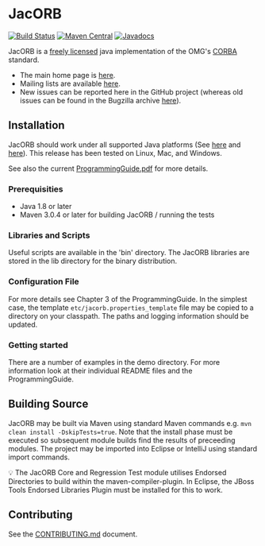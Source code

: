 # JacORB #

[![Build Status](https://github.com/JacORB/JacORB/actions/workflows/maven.yml/badge.svg)](https://github.com/JacORB/JacORB/actions/workflows/maven.yml)
[![Maven Central](https://img.shields.io/maven-central/v/org.jacorb/jacorb.svg)](https://maven-badges.herokuapp.com/maven-central/org.jacorb/jacorb)
[![Javadocs](http://www.javadoc.io/badge/org.jacorb/jacorb.svg)](http://www.javadoc.io/doc/org.jacorb/jacorb)

JacORB is a [freely licensed](https://raw.githubusercontent.com/JacORB/JacORB/master/LICENSE) java implementation of the OMG's [CORBA](https://www.omg.org) standard.

* The main home page is [here](https://www.jacorb.org). 
* Mailing lists are available [here](https://www.jacorb.org/contact.html).
* New issues can be reported here in the GitHub project (whereas old issues can be found in the Bugzilla archive [here](https://www.jacorb.org/bugzilla)).

## Installation
JacORB should work under all supported Java platforms (See [here](https://www.oracle.com/technetwork/java/javase/system-configurations-135212.html) and [here](https://www.oracle.com/technetwork/java/javase/config-417990.html)). This release has been tested on Linux, Mac, and Windows.

See also the current [ProgrammingGuide.pdf](https://www.jacorb.org/documentation.html) for more details.

### Prerequisities
 * Java 1.8 or later
 * Maven 3.0.4 or later for building JacORB / running the tests

### Libraries and Scripts
Useful scripts are available in the 'bin' directory. The JacORB libraries are stored in the lib directory for the binary distribution.

### Configuration File
For more details see Chapter 3 of the ProgrammingGuide. In the simplest case, the template `etc/jacorb.properties_template` file may be copied to a directory on your classpath. The paths and logging information should be updated.

### Getting started
There are a number of examples in the demo directory. For more information look at their individual README files and the ProgrammingGuide.

## Building Source

JacORB may be built via Maven using standard Maven commands e.g. `mvn clean install -DskipTests=true`. Note that the install phase must be executed so subsequent module builds find the results of preceeding modules. The project may be
imported into Eclipse or IntelliJ using standard import commands.

:bulb: The JacORB Core and Regression Test module utilises Endorsed Directories to build within the maven-compiler-plugin. In Eclipse, the JBoss Tools Endorsed Libraries Plugin must be installed for this to work.

## Contributing

See the [CONTRIBUTING.md](CONTRIBUTING.md) document.
